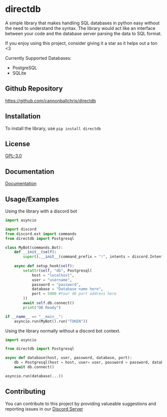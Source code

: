 
# directdb

A simple library that makes handling SQL databases in python easy without the need to understand the syntax. The library would act like an interface between your code and the database server parsing the data to SQL format.

If you enjoy using this project, consider giving it a star as it helps out a ton <3

Currently Supported Databases:
- PostgreSQL
- SQLite

## Github Repository

https://github.com/cannonballchris/directdb

## Installation

To install the library, use `pip install directdb`

    
## License

[GPL-3.0](https://choosealicense.com/licenses/gpl-3.0/)


## Documentation

[Documentation](https://indigodev.gitbook.io/directdb)


## Usage/Examples

Using the library with a discord bot

```py
import asyncio

import discord
from discord.ext import commands
from directdb import Postgresql

class MyBot(commands.Bot):
    def __init__(self):
        super().__init__(command_prefix = "!", intents = discord.Intents.all())
    
    async def setup_hook(self):
        setattr(self, "db", Postgresql(
            host = "localhost",
            user = "username",
            password = "password",
            database = "Database name here",
            port = 5000 #Your db port address here
        ))
        await self.db.connect()
        print("DB Ready")

if __name__ == "__main__":
    asyncio.run(MyBot().run("TOKEN"))
```

Using the library normally without a discord bot context.

```py
import asyncio

from directdb import Postgresql

async def database(host, user, password, database, port):
    db = Postgresql(host = host, user= user, password = password, database = database, port = port)
    await db.connect()

asyncio.run(database(...))
```





## Contributing

You can contribute to this project by providing valueable suggestions and reporting issues in our [Discord Server](https://discord.gg/sj2c7gzPzE)

